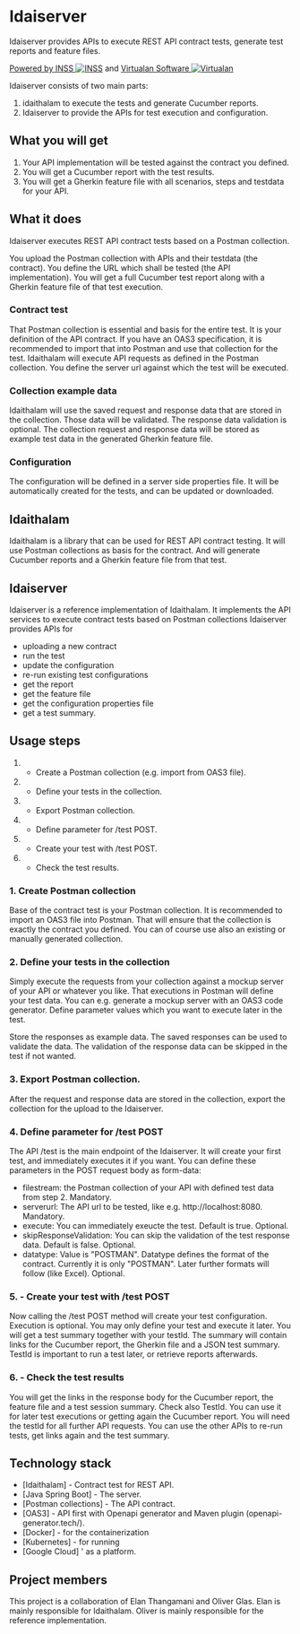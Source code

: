 # Idaiserver

Idaiserver provides APIs to execute REST API contract tests, generate test reports and feature files.

[Powered by INSS ![INSS](https://inss.ch/wp-content/uploads/2021/01/favicon-32x32-1.png)](https://inss.ch) and
[Virtualan Software ![Virtualan](https://inss.ch/wp-content/uploads/2021/01/virtualan32x32.png)](https://virtualansoftware.com)

Idaiserver consists of two main parts:
1. idaithalam to execute the tests and generate Cucumber reports.
2. Idaiserver to provide the APIs for test execution and configuration.

## What you will get
1. Your API implementation will be tested against the contract you defined.
2. You will get a Cucumber report with the test results.
3. You will get a Gherkin feature file with all scenarios, steps and testdata for your API.

## What it does
Idaiserver executes REST API contract tests based on a Postman collection.

You upload the Postman collection with APIs and their testdata (the contract).
You define the URL which shall be tested (the API implementation). 
You will get a full Cucumber test report along with a Gherkin feature file of that test execution.

### Contract test
That Postman collection is essential and basis for the entire test.
It is your definition of the API contract. 
If you have an OAS3 specification, it is recommended to import that into Postman and
use that collection for the test.
Idaithalam will execute API requests as defined in the Postman collection.
You define the server url against which the test will be executed.

### Collection example data
Idaithalam will use the saved request and response data that are stored in the collection.
Those data will be validated. The response data validation is optional.
The collection request and response data will be stored as example test data in the 
generated Gherkin feature file.

### Configuration
The configuration will be defined in a server side properties file.
It will be automatically created for the tests, and can be updated or downloaded.

## Idaithalam
Idaithalam is a library that can be used for REST API contract testing.
It will use Postman collections as basis for the contract.
And will generate Cucumber reports and a Gherkin feature file from that test.

## Idaiserver
Idaiserver is a reference implementation of Idaithalam.
It implements the API services to execute contract tests based on Postman collections
Idaiserver provides APIs for 
- uploading a new contract
- run the test
- update the configuration
- re-run existing test configurations
- get the report
- get the feature file
- get the configuration properties file
- get a test summary.

## Usage steps
1. - Create a Postman collection (e.g. import from OAS3 file).
2. - Define your tests in the collection.
3. - Export Postman collection.
4. - Define parameter for /test POST.
5. - Create your test with /test POST.
6. - Check the test results.

### 1. Create Postman collection
Base of the contract test is your Postman collection.
It is recommended to import an OAS3 file into Postman.
That will ensure that the collection is exactly the contract you defined.
You can of course use also an existing or manually generated collection.

### 2. Define your tests in the collection
Simply execute the requests from your collection against a mockup server 
of your API or whatever you like.
That executions in Postman will define your test data.
You can e.g. generate a mockup server with an OAS3 code generator.
Define parameter values which you want to execute later in the test.

Store the responses as example data.
The saved responses can be used to validate the data.
The validation of the response data can be skipped in the test if not wanted.

### 3. Export Postman collection.
After the request and response data are stored in the collection, export the 
collection for the upload to the Idaiserver.

### 4. Define parameter for /test POST
The API /test is the main endpoint of the Idaiserver.
It will create your first test, and immediately executes it if you want.
You can define these parameters in the POST request body as form-data:
- filestream: the Postman collection of your API with defined test data from step 2. Mandatory.
- serverurl: The API url to be tested, like e.g. http://localhost:8080. Mandatory.
- execute: You can immediately exeucte the test. Default is true. Optional.
- skipResponseValidation: You can skip the validation of the test response data. Default is false. Optional.
- datatype: Value is "POSTMAN". Datatype defines the format of the contract. 
    Currently it is only "POSTMAN". Later further formats will follow (like Excel). Optional.

### 5. - Create your test with /test POST
Now calling the /test POST method will create your test configuration.
Execution is optional. 
You may only define your test and execute it later.
You will get a test summary together with your testId.
The summary will contain links for the Cucumber report, the Gherkin file
and a JSON test summary.
TestId is important to run a test later, or retrieve reports afterwards.

### 6. - Check the test results
You will get the links in the response body for the Cucumber report, the feature file and a test session summary.
Check also TestId. You can use it for later test executions or getting again the Cucumber report.
You will need the testId for all further API requests.
You can use the other APIs to re-run tests, get links again and the test summary.

## Technology stack
* [Idaithalam] - Contract test for REST API.
* [Java Spring Boot] - The server.
* [Postman collections] - The API contract.
* [OAS3] - API first with Openapi generator and Maven plugin (openapi-generator.tech/).
* [Docker] - for the containerization
* [Kubernetes] - for running
* [Google Cloud] ' as a platform.

## Project members
This project is a collaboration of Elan Thangamani and Oliver Glas. 
Elan is mainly responsible for Idaithalam. Oliver is mainly responsible for the reference implementation.


